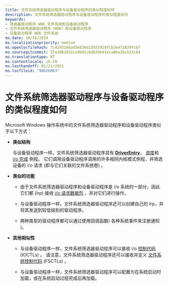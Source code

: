 ```yaml
---
title: 文件系统筛选器驱动程序与设备驱动程序的类似程度如何
description: 文件系统筛选器驱动程序与设备驱动程序的类似程度如何
keywords:
- 筛选器驱动程序 WDK 文件系统和设备驱动程序
- 文件系统筛选器驱动程序（WDK）和设备驱动程序
- 设备驱动程序 WDK 文件系统
ms.date: 10/16/2019
ms.localizationpriority: medium
ms.openlocfilehash: fc4293166ad56636d15555918fcb3e472839fcb7
ms.sourcegitcommit: 55a1002032ce9b01c6db26b41eca86a1bcb33c84
ms.translationtype: MT
ms.contentlocale: zh-CN
ms.lasthandoff: 01/21/2021
ms.locfileid: "98626063"
---
```

# <a name="how-file-system-filter-drivers-are-similar-to-device-drivers"></a>文件系统筛选器驱动程序与设备驱动程序的类似程度如何

Microsoft Windows 操作系统中的文件系统筛选器驱动程序和设备驱动程序类似于以下方式：

- **类似结构**

  与设备驱动程序一样，文件系统筛选器驱动程序具有 [**DriverEntry**](/windows-hardware/drivers/ddi/wdm/nc-wdm-driver_initialize)、 [调度](../kernel/writing-dispatch-routines.md)和 [i/o 完成](../kernel/using-iocompletion-routines.md) 例程。 它们调用设备驱动程序调用的许多相同内核模式例程，并筛选设备的 i/o 请求 (即与它们关联的文件系统卷) 。

- **类似的功能**

  - 由于文件系统筛选器驱动程序和设备驱动程序是 i/o 系统的一部分，因此它们都 (Irp) 接收 [i/o 请求数据包](../kernel/packet-driven-i-o-with-reusable-irps.md) ，并对它们进行操作。

  - 与设备驱动程序一样，文件系统筛选器驱动程序还可以创建自己的 Irp，并将其发送到较低级别的驱动程序。

  - 两种类型的驱动程序都可以通过使用回调函数) 各种系统事件来注册通知 (。

- **其他相似性**

  - 与设备驱动程序一样，文件系统筛选器驱动程序可以接收 i/o [控制代码](../kernel/introduction-to-i-o-control-codes.md) (IOCTLs) 。 请注意，文件系统筛选器驱动程序还可以接收并定义 [文件系统控制代码](./fsctl-add-overlay.md) (FSCTLs) 。

  - 与设备驱动程序一样，文件系统筛选器驱动程序可以配置为在系统启动时加载，或在系统启动过程完成后再加载。
